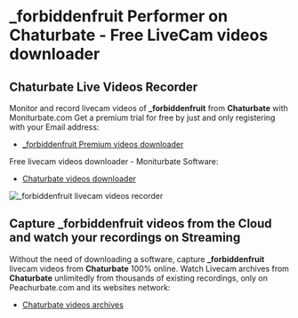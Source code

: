 # _forbiddenfruit Performer on Chaturbate - Free LiveCam videos downloader

## Chaturbate Live Videos Recorder

Monitor and record livecam videos of **_forbiddenfruit** from **Chaturbate** with Moniturbate.com
Get a premium trial for free by just and only registering with your Email address:
* [_forbiddenfruit Premium videos downloader](https://moniturbate.com/request-demo-licence-key.html)

Free livecam videos downloader - Moniturbate Software:
* [Chaturbate videos downloader](https://moniturbate.com/moniturbate-download-software.html)

![_forbiddenfruit livecam videos recorder](https://peachurnet.com/templates/moniturbate-software.png)


## Capture _forbiddenfruit videos from the Cloud and watch your recordings on Streaming

Without the need of downloading a software, capture **_forbiddenfruit** livecam videos from **Chaturbate** 100% online.
Watch Livecam archives from **Chaturbate** unlimitedly from thousands of existing recordings, only on Peachurbate.com and its websites network:
* [Chaturbate videos archives](https://peachurnet.com/)